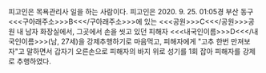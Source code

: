 피고인은 목욕관리사 일을 하는 사람이다.
피고인은 2020. 9. 25. 01:05경 부산 동구 <<<구아래주소>>>B<<</구아래주소>>>에 있는 <<<공원>>>C<<</공원>>>공원 내 남자 화장실에서, 그곳에서 손을 씻고 있던 피해자 <<<내국인이름>>>D<<</내국인이름>>>(남, 27세)을 강제추행하기로 마음먹고, 피해자에게 "고추 한번 만져보자"고 말하면서 갑자기 오른손으로 피해자의 바지 위로 성기를 1회 잡아 피해자를 강제로 추행하였다.